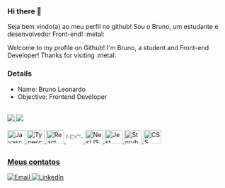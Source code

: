 ### Hi there 👋

<p>Seja bem vindo(a) ao meu perfil no github! Sou o Bruno, um estudante e desenvolvedor Front-end! :metal:</p>
<p>Welcome to my profile on Github! I'm Bruno, a student and Front-end Developer! Thanks for visiting :metal:</p>


### Details

<ul>
  <li>Name: Bruno Leonardo</li>
  <li>Objective: Frontend Developer</li>
</ul>

<br>

 <div>
  <a href="https://github.com/Brunotbx/Brunotbx">
  <img height="180em" src="https://github-readme-stats.vercel.app/api?username=Brunotbx&show_icons=true&theme=dracula&include_all_commits=true&count_private=true"/>
  <img height="180em" src="https://github-readme-stats.vercel.app/api/top-langs/?username=Brunotbx&layout=compact&langs_count=7&theme=dracula"/>
</div>


<br/>
<div>
  <img height="30" width="40" src="https://cdn.jsdelivr.net/gh/devicons/devicon/icons/javascript/javascript-original.svg" title="Javascript" />
  <img height="30" width="40" src="https://cdn.jsdelivr.net/gh/devicons/devicon/icons/typescript/typescript-original.svg" title="Typescript" />
  <img height="30" width="40" src="https://cdn.jsdelivr.net/gh/devicons/devicon/icons/react/react-original.svg" title="React" />
  <img height="30" width="40" src="https://github.com/Henrique0498/Henrique0498/blob/main/img/nextjs.svg" title="NextJS" /> 
  <img height="30" width="40" src="https://cdn.jsdelivr.net/gh/devicons/devicon/icons/nestjs/nestjs-plain.svg" title="NestJS" />
  <img height="30" width="40" src="https://cdn.jsdelivr.net/gh/devicons/devicon/icons/jest/jest-plain.svg" title="Jest" />
  <img height="30" width="40" src="https://cdn.jsdelivr.net/gh/devicons/devicon/icons/storybook/storybook-original.svg" title="Storybook" />
  <img height="30" width="40" src="https://cdn.jsdelivr.net/gh/devicons/devicon/icons/css3/css3-original.svg" title="CSS" />
</div>

##

### Meus contatos
<div> 
  <a href="mailto:bruno@mktouch.com.br"><img src="https://img.shields.io/badge/-Gmail-%23333?style=for-the-badge&logo=gmail&logoColor=white" target="_blank" title="Email" />
  <a href="https://www.linkedin.com/in/brunotebex/" target="_blank"><img src="https://img.shields.io/badge/-LinkedIn-%230077B5?style=for-the-badge&logo=linkedin&logoColor=white" target="_blank" title="LinkedIn"/> 
